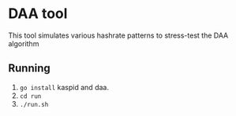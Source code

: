 # DAA tool

This tool simulates various hashrate patterns to stress-test the DAA algorithm 

## Running

1. `go install` kaspid and daa.
2. `cd run`
3. `./run.sh`


